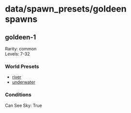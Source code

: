 # data/spawn_presets/goldeen spawns  
  
## goldeen-1  
Rarity: common  
Levels: 7-32  
  
### World Presets  
* [river](/data/world_presets/river.md)  
* [underwater](/data/world_presets/underwater.md)  
  
### Conditions  
Can See Sky: True  
